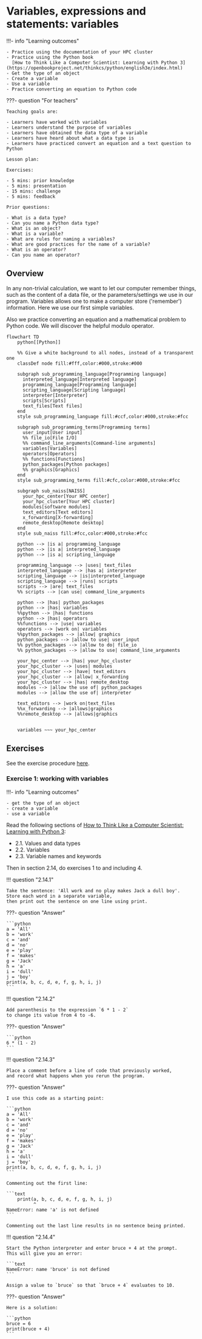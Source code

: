 # Variables, expressions and statements: variables

!!!- info "Learning outcomes"

    - Practice using the documentation of your HPC cluster
    - Practice using the Python book
      [How to Think Like a Computer Scientist: Learning with Python 3](https://openbookproject.net/thinkcs/python/english3e/index.html)
    - Get the type of an object
    - Create a variable
    - Use a variable
    - Practice converting an equation to Python code

???- question "For teachers"

    Teaching goals are:

    - Learners have worked with variables
    - Learners understand the purpose of variables
    - Learners have obtained the data type of a variable
    - Learners have heard about what a data type is
    - Learners have practiced convert an equation and a text question to Python

    Lesson plan:

    Exercises:

    - 5 mins: prior knowledge
    - 5 mins: presentation
    - 15 mins: challenge
    - 5 mins: feedback

    Prior questions:

    - What is a data type?
    - Can you name a Python data type?
    - What is an object?
    - What is a variable?
    - What are rules for naming a variables?
    - What are good practices for the name of a variable?
    - What is an operator?
    - Can you name an operator?

## Overview

In any non-trivial calculation, we want to let our computer remember
things, such as the content of a data file, or the parameters/settings
we use in our program. Variables allows one to make a computer
store ('remember') information. Here we use our first simple variables.

Also we practice converting an equation and a mathematical problem
to Python code. We will discover the helpful modulo operator.

```mermaid
flowchart TD
    python[[Python]]

    %% Give a white background to all nodes, instead of a transparent one
    classDef node fill:#fff,color:#000,stroke:#000

    subgraph sub_programming_language[Programming language]
      interpreted_language[Interpreted language]
      programming_language[Programming language]
      scripting_language[Scripting language]
      interpreter[Interpreter]
      scripts[Scripts]
      text_files[Text files]
    end
    style sub_programming_language fill:#ccf,color:#000,stroke:#fcc

    subgraph sub_programming_terms[Programming terms]
      user_input[User input]
      %% file_io[File I/O]
      %% command_line_arguments[Command-line arguments]
      variables[Variables]
      operators[Operators]
      %% functions[Functions]
      python_packages[Python packages]
      %% graphics[Graphics]
    end 
    style sub_programming_terms fill:#cfc,color:#000,stroke:#fcc

    subgraph sub_naiss[NAISS]
      your_hpc_center[Your HPC center]
      your_hpc_cluster[Your HPC cluster]
      modules[software modules]
      text_editors[Text editors]
      x_forwarding[X-forwarding]
      remote_desktop[Remote desktop]
    end
    style sub_naiss fill:#fcc,color:#000,stroke:#fcc

    python --> |is a| programming_language
    python --> |is a| interpreted_language
    python --> |is a| scripting_language

    programming_language --> |uses| text_files
    interpreted_language --> |has a| interpreter
    scripting_language --> |is|interpreted_language
    scripting_language --> |runs| scripts
    scripts --> |are| text_files
    %% scripts --> |can use| command_line_arguments

    python --> |has| python_packages
    python --> |has| variables
    %%python --> |has| functions
    python --> |has| operators
    %%functions --> |use| variables
    operators --> |work on| variables
    %%python_packages --> |allow| graphics
    python_packages --> |allow to use| user_input
    %% python_packages --> |allow to do| file_io
    %% python_packages --> |allow to use| command_line_arguments

    your_hpc_center --> |has| your_hpc_cluster
    your_hpc_cluster --> |uses| modules
    your_hpc_cluster --> |have| text_editors
    your_hpc_cluster --> |allow| x_forwarding
    your_hpc_cluster --> |has| remote_desktop
    modules --> |allow the use of| python_packages
    modules --> |allow the use of| interpreter

    text_editors --> |work on|text_files
    %%x_forwarding --> |allows|graphics
    %%remote_desktop --> |allows|graphics
    

    variables ~~~ your_hpc_center
```


## Exercises

See the exercise procedure [here](../misc/exercise_procedure.md).

### Exercise 1: working with variables

!!!- info "Learning outcomes"

    - get the type of an object
    - create a variable
    - use a variable

Read the following sections of
[How to Think Like a Computer Scientist: Learning with Python 3](https://openbookproject.net/thinkcs/python/english3e/index.html):

- 2.1. Values and data types
- 2.2. Variables
- 2.3. Variable names and keywords

Then in section 2.14, do exercises 1 to and including 4.

!!! question "2.14.1"

    Take the sentence: 'All work and no play makes Jack a dull boy'.
    Store each word in a separate variable,
    then print out the sentence on one line using print.

???- question "Answer"

    ```python
    a = 'All'
    b = 'work'
    c = 'and'
    d = 'no'
    e = 'play'
    f = 'makes'
    g = 'Jack'
    h = 'a'
    i = 'dull'
    j = 'boy'
    print(a, b, c, d, e, f, g, h, i, j)    
    ```


!!! question "2.14.2"

    Add parenthesis to the expression `6 * 1 - 2`
    to change its value from 4 to -6.

???- question "Answer"

    ```python
    6 * (1 - 2)
    ```

!!! question "2.14.3"

    Place a comment before a line of code that previously worked,
    and record what happens when you rerun the program.

???- question "Answer"

    I use this code as a starting point:

    ```python
    a = 'All'
    b = 'work'
    c = 'and'
    d = 'no'
    e = 'play'
    f = 'makes'
    g = 'Jack'
    h = 'a'
    i = 'dull'
    j = 'boy'
    print(a, b, c, d, e, f, g, h, i, j)    
    ```

    Commenting out the first line:

    ```text
        print(a, b, c, d, e, f, g, h, i, j)
              ^
    NameError: name 'a' is not defined
    ```

    Commenting out the last line results in no sentence being printed.

!!! question "2.14.4"

    Start the Python interpreter and enter bruce + 4 at the prompt.
    This will give you an error:

    ```text
    NameError: name 'bruce' is not defined
    ```

    Assign a value to `bruce` so that `bruce + 4` evaluates to 10.

???- question "Answer"

    Here is a solution:

    ```python
    bruce = 6
    print(bruce + 4)
    ```
